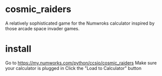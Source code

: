 # cosmic_raiders
A relatively sophisticated game for the Numwroks calculator inspired by those arcade space invader games. 

# install
Go to https://my.numworks.com/python/ccsio/cosmic_raiders
Make sure your calculator is plugged in
Click the "Load to Calculator" button
